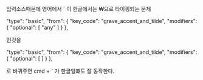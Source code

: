 입력소스때문에 영어에서 `  이 한글에서는 ₩으로 타이핑되는 문제


"type": "basic",
  "from": {
    "key_code": "grave_accent_and_tilde",
    "modifiers": {
      "optional": [
        "any"
      ]
    }
  },

인것을

"type": "basic",
  "from": {
    "key_code": "grave_accent_and_tilde",
    "modifiers": {
      "optional": [
      ]
    }
  },

로 바꿔주면 cmd + ` 가 한글일떄도 잘 동작한다.